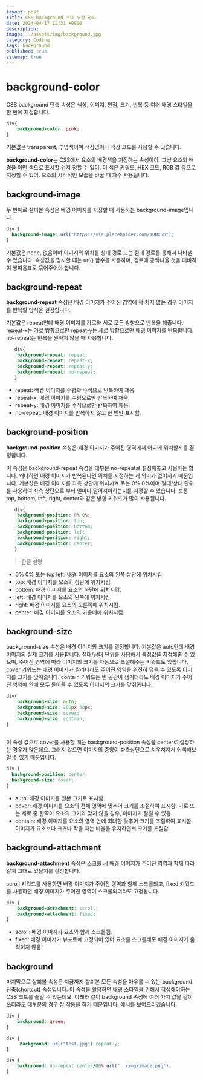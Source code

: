 ```yaml
---
layout: post
title: CSS background 주요 속성 정리
date: 2024-04-17 12:31 +0900
description: 
image: ../assets/img/background.jpg
category: Coding
tags: background
published: true
sitemap: true
---
```



# background-color
CSS background 단축 속성은 색상, 이미지, 원점, 크기, 반복 등 여러 배경 스타일을 한 번에 지정합니다.

````CSS
div{
    background-color: pink;
}
````

기본값은 transparent, 투명색이며 색상명이나 색상 코드를 사용할 수 있습니다.

**background-color**는 CSS에서 요소의 배경색을 지정하는 속성이야. 그냥 요소의 배경을 어떤 색으로 표시할 건지 정할 수 있어. 이 색은 키워드, HEX 코드, RGB 값 등으로 지정할 수 있어. 요소의 시각적인 모습을 바꿀 때 자주 사용됩니다.

## background-image

두 번째로 살펴볼 속성은 베경 이미지를 지정할 때 사용하는 background-image입니다.
````CSS
div {
  background-image: url("https://via.placeholder.com/100x50");
}
````
기본값은 none, 없음이며 이미지의 위치를 상대 경로 또는 절대 경로를 통해서 나타낼 수 있습니다.
속성값을 명시할 때는 url() 함수를 사용하며, 경로에 공백나올 것을 대비하여 쌍따옴표로 묶어주어야 합니다.

## background-repeat

**background-repeat** 속성은 배경 이미지가 주어진 영역에 꽉 차지 않는 경우 이미지를 반복할 방식을 결정합니다.

기본값은 repeat인데 배경 이미지를 가로와 세로 모든 방향으로 반복을 해줍니다. 
repeat-x는 가로 방향으로만 repeat-y는 세로 방향으로만 배경 이미지를 반복합니다. 
no-repeat는 반복을 원하지 않을 때 사용합니다.

````CSS
   div{
    background-repeat: repeat;
    background-repeat: repeat-x;
    background-repeat: repeat-y;
    background-repeat: no-repeat;
   }
````
- repeat: 배경 이미지를 수평과 수직으로 반복하여 채움.
- repeat-x: 배경 이미지를 수평으로만 반복하여 채움.
- repeat-y: 배경 이미지를 수직으로만 반복하여 채움.
- no-repeat: 배경 이미지를 반복하지 않고 한 번만 표시함.

## background-position
**background-position** 속성은 배경 이미지가 주어진 영역에서 어디에 위치할지를 결정합니다.

이 속성은 background-repeat 속성을 대부분 no-repeat로 설정해놓고 사용하는 합니다. 왜냐하면 배경 이미지가 반복된다면 위치를 지정하는 게 의미가 없어지기 때문입니다.
기본값은 배경 이미지를 좌측 상단에 위치시켜 주는 0% 0%이며 절대/상대 단위를 사용하여 좌측 상단으로 부터 얼마나 떨어져야하는지를 지정할 수 있습니다.
보통 top, bottom, left, right, center와 같은 방향 키워드가 많이 사용됩니다.
````CSS
   div{
    background-position: 0% 0%;
    background-position: top;
    background-position: bottom;
    background-position: left;
    background-position: right;
    background-position: center;
   }
````

> 한줄 설명
- 0% 0% 또는 top left: 배경 이미지를 요소의 왼쪽 상단에 위치시킴.
- top: 배경 이미지를 요소의 상단에 위치시킴.
- bottom: 배경 이미지를 요소의 하단에 위치시킴.
- left: 배경 이미지를 요소의 왼쪽에 위치시킴.
- right: 배경 이미지를 요소의 오른쪽에 위치시킴.
- center: 배경 이미지를 요소의 가운데에 위치시킴.

## background-size
background-size 속성은 배경 이미지의 크기를 결정합니다.
기본값은 auto인데 배경 이미지의 실제 크기를 사용합니다. 절대/상대 단위를 사용해서 특정값을 지정해줄 수 있으며, 주어진 영역에 따라 이미지의 크기를 자동으로 조절해주는 키워드도 있습니다.
cover 키워드는 배경 이미지가 짤리더라도 주어진 영역을 완전히 덮을 수 있도록 이미지를 크기를 맞춰줍니다. contain 키워드는 빈 공간이 생기더라도 배경 이미지가 주어진 영역에 안에 모두 들어올 수 있도록 이미지의 크기를 맞줘줍니다.
````CSS
div{
    background-size: auto;
    background-size: 200px 50px;
    background-size: cover;
    background-size: contain;
}
  
````
 이 속성 값으로 cover를 사용할 때는 background-position 속성을 center로 설정하는 경우가 많은데요. 그러지 않으면 이미지의 중앙이 좌측상단으로 치우쳐져서 어색해보일 수 있기 때문입니다.
````CSS
div {
  background-position: center;
  background-size: cover;
}
````

- auto: 배경 이미지를 원본 크기로 표시함.
- cover: 배경 이미지를 요소의 전체 영역에 맞추어 크기를 조절하여 표시함. 가로 또는 세로 중 한쪽이 요소의 크기와 맞지 않을 경우, 이미지가 잘릴 수 있음.
- contain: 배경 이미지를 요소의 영역 안에 최대한 맞추어 크기를 조절하여 표시함. 이미지가 요소보다 크거나 작을 때는 비율을 유지하면서 크기를 조절함.

## background-attachment
**background-attachment** 속성은 스크롤 시 배경 이미지가 주어진 영역과 함께 따라갈지 그대로 있을지를 결정합니다.

scroll 키워드를 사용하면 배경 이미지가 주어진 영역과 함께 스크롤되고, fixed 키워드를 사용하면 배경 이미지가 주어진 영역이 스크롤되더라도 고정됩니다.
````CSS
div {
    background-attachment: scroll;
    background-attachment: fixed;
}
````
- scroll: 배경 이미지가 요소와 함께 스크롤됨.
- fixed: 배경 이미지가 뷰포트에 고정되어 있어 요소를 스크롤해도 배경 이미지가 움직이지 않음.

## background
마지막으로 살펴볼 속성은 지금까지 살펴본 모든 속성을 아우를 수 있는 background 단축(shortcut) 속성입니다. 
이 속성을 활용하면 배경 스타일을 위해서 작성해야하는 CSS 코드를 줄일 수 있는데요. 
아래와 같이 background 속성에 여러 가지 값을 같이 쓰더라도 대부분의 경우 잘 작동을 하기 때문입니다.
예시를 보여드리겠습니다.
````CSS
div {
    background: green;
}
````
````CSS
div {
     background: url("test.jpg") repeat-y;
}
````
````CSS
div {
    background: no-repeat center/80% url("../img/image.png");
}
````
